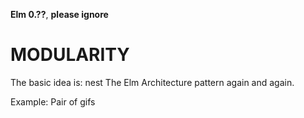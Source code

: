 **Elm 0.??**, **please ignore** 

# MODULARITY

The basic idea is: nest The Elm Architecture pattern again and again.

Example: Pair of gifs

